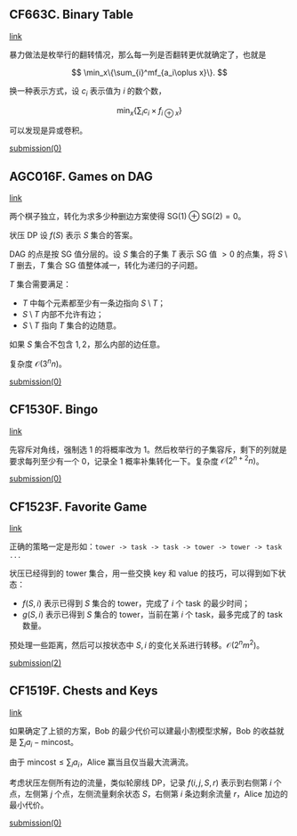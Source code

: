 ## CF663C. Binary Table

[link](https://codeforces.com/contest/662/problem/C)

暴力做法是枚举行的翻转情况，那么每一列是否翻转更优就确定了，也就是

$$
\min_x\{\sum_{i}^mf_{a_i\oplus x}\}.
$$

换一种表示方式，设 $c_i$ 表示值为 $i$ 的数个数，

$$
\min_x\{\sum_ic_i\times f_{i\oplus x}\}
$$

可以发现是异或卷积。

[submission(0)](https://codeforces.com/contest/662/submission/145626071)

## AGC016F. Games on DAG

[link](https://atcoder.jp/contests/agc016/tasks/agc016_f)

两个棋子独立，转化为求多少种删边方案使得 $\mathrm{SG}(1)\oplus\mathrm{SG}(2)=0$。

状压 DP 设 $f(S)$ 表示 $S$ 集合的答案。

DAG 的点是按 SG 值分层的。设 $S$ 集合的子集 $T$ 表示 $\mathrm{SG}$ 值 $> 0$ 的点集，将 $S\setminus T$ 删去，$T$ 集合 $\mathrm{SG}$ 值整体减一，转化为递归的子问题。

$T$ 集合需要满足：

- $T$ 中每个元素都至少有一条边指向 $S\setminus T$；
- $S\setminus T$ 内部不允许有边；
- $S\setminus T$ 指向 $T$ 集合的边随意。

如果 $S$ 集合不包含 $1,2$，那么内部的边任意。

复杂度 $\mathcal O(3^nn)$。

[submission(0)](https://atcoder.jp/contests/agc016/submissions/29185134)

## CF1530F. Bingo

[link](https://codeforces.com/contest/1530/problem/F)

先容斥对角线，强制选 $1$ 的将概率改为 $1$。然后枚举行的子集容斥，剩下的列就是要求每列至少有一个 $0$，记录全 $1$ 概率补集转化一下。复杂度 $\mathcal O(2^{n+2}n)$。

[submission(0)](https://codeforces.com/contest/1530/submission/145806869)

## CF1523F. Favorite Game

[link](https://codeforces.com/contest/1523/problem/F)

正确的策略一定是形如：`tower -> task -> task -> tower -> tower -> task ...`

状压已经得到的 tower 集合，用一些交换 key 和 value 的技巧，可以得到如下状态：

- $f(S,i)$ 表示已得到 $S$ 集合的 tower，完成了 $i$ 个 task 的最少时间；
- $g(S,i)$ 表示已得到 $S$ 集合的 tower，当前在第 $i$ 个 task，最多完成了的 task 数量。

预处理一些距离，然后可以按状态中 $S,i$ 的变化关系进行转移。$\mathcal O(2^nm^2)$。

[submission(2)](https://codeforces.com/contest/1523/submission/145855003)

## CF1519F. Chests and Keys

[link](https://codeforces.com/contest/1519/problem/F)

如果确定了上锁的方案，Bob 的最少代价可以建最小割模型求解，Bob 的收益就是 $\sum_ia_i-\mathrm{mincost}$。

由于 $\mathrm{mincost}\le \sum_ia_i$，Alice 赢当且仅当最大流满流。

考虑状压左侧所有边的流量，类似轮廓线 DP，记录 $f(i,j,S,r)$ 表示到右侧第 $i$ 个点，左侧第 $j$ 个点，左侧流量剩余状态 $S$，右侧第 $i$ 条边剩余流量 $r$，Alice 加边的最小代价。

[submission(0)](https://codeforces.com/contest/1519/submission/145901219)

